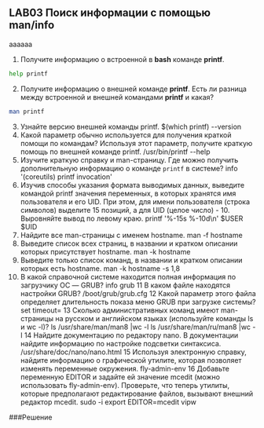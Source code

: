 ## LAB03 Поиск информации с помощью man/info
aaaaaa
1. Получите информацию о встроенной в **bash** команде **printf**.
```bash
help printf
```
2. Получите информацию о внешней команде **printf**. Есть ли разница между встроенной и внешней командами **printf** и какая?
```bash
man printf
```
3. Узнайте версию внешней команды printf.
$(which printf) --version
4. Какой параметр обычно используется для получения краткой помощи по
командам? Используя этот параметр, получите краткую помощь по внешней
команде printf.
/usr/bin/printf --help
5. Изучите краткую справку и man-страницу. Где можно получить
дополнительную информацию о команде `printf` в системе?
info '(coreutils) printf invocation'
6. Изучив способы указания формата выводимых данных, выведите командой
printf значения переменных, в которых хранятся имя пользователя и его UID.
При этом, для имени пользователя (строка символов) выделите 15 позиций, а
для UID (целое число) - 10. Выровняйте вывод по левому краю.
printf '%-15s %-10d\n' $USER $UID
7. Найдите все man-страницы с именем hostname.
man -f hostname
8. Выведите список всех страниц, в названии и кратком описании которых
присутствует hostname.
man -k hostname
9. Выведите только список команд, в названии и кратком описании которых
есть hostname.
man -k hostname -s 1,8
10. В какой справочной системе находится полная информация по загрузчику
ОС — GRUB?
info grub
11 В каком файле находятся настройки GRUB?
/boot/grub/grub.cfg
12 Какой параметр этого файла определяет длительность показа меню GRUB
при загрузке системы?
set timeout=
13 Сколько административных команд имеют man-страницы на русском и
английском языках (используйте команды ls и wc -l)?
ls /usr/share/man/man8 |wc -l
ls /usr/share/man/ru/man8 |wc -l
14 Найдите документацию по редактору nano. В документации найдите
информацию по настройке подсветки синтаксиса.
/usr/share/doc/nano/nano.html
15 Используя электронную справку, найдите информацию о графической
утилите, которая позволяет изменять переменные окружения.
fly-admin-env
16 Добавьте переменную EDITOR и задайте ей значение mcedit (можно
использовать fly-admin-env). Проверьте, что теперь утилиты, которые
предполагают редактирование файлов, вызывают внешний редактор mcedit.
sudo -i
export EDITOR=mcedit
vipw

###Решение